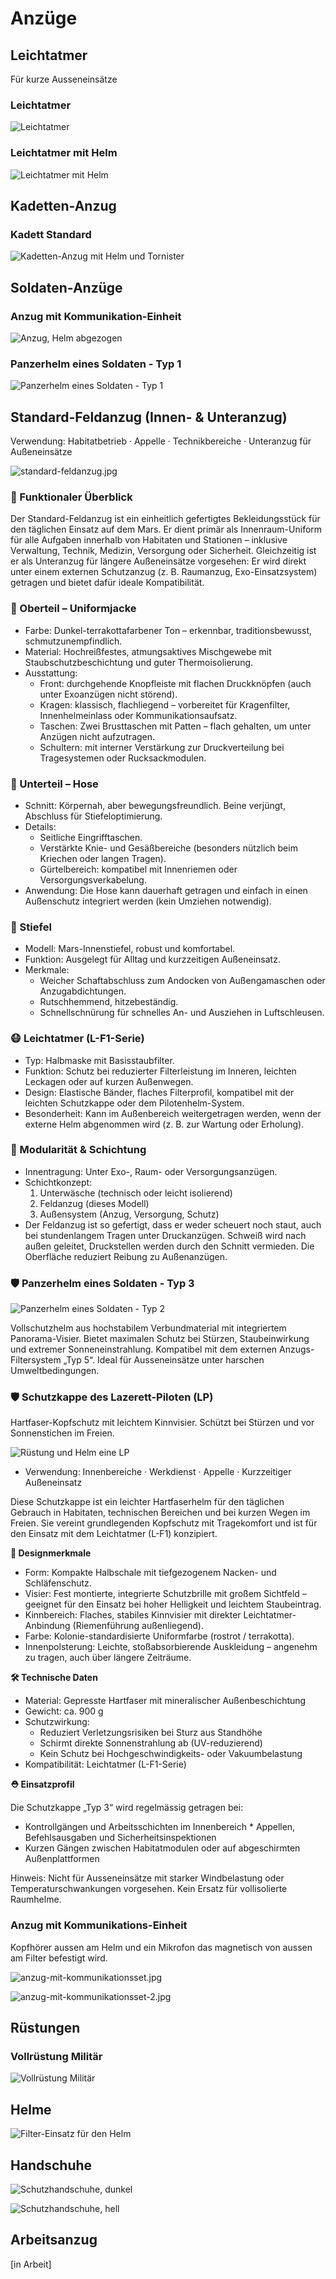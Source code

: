 # Anzüge

## Leichtatmer

Für kurze Ausseneinsätze

### Leichtatmer

![Leichtatmer](../_images/technologie/anzuege/leichtatmer.jpg)

### Leichtatmer mit Helm

![Leichtatmer mit Helm](../_images/technologie/anzuege/leichtatmer-mit-helm.jpg)

## Kadetten-Anzug

### Kadett Standard

![Kadetten-Anzug mit Helm und Tornister](../_images/technologie/anzuege/anzug-helm-abgezogen-filter.jpg)

## Soldaten-Anzüge

### Anzug mit Kommunikation-Einheit

![Anzug, Helm abgezogen](../_images/technologie/anzuege/anzug-helm-abgezogen-filter.jpg)

### Panzerhelm eines Soldaten - Typ 1

![Panzerhelm eines Soldaten - Typ 1](../_images/technologie/anzuege/soldat-panzerhelm.jpg)

## Standard-Feldanzug (Innen- & Unteranzug)

Verwendung: Habitatbetrieb · Appelle · Technikbereiche · Unteranzug für Außeneinsätze

![standard-feldanzug.jpg](../_images/technologie/anzuege/standard-feldanzug.jpg)

### 🧰 Funktionaler Überblick

Der Standard-Feldanzug ist ein einheitlich gefertigtes Bekleidungsstück für den täglichen Einsatz auf dem Mars. Er dient primär als Innenraum-Uniform für alle Aufgaben innerhalb von Habitaten und Stationen – inklusive Verwaltung, Technik, Medizin, Versorgung oder Sicherheit. Gleichzeitig ist er als Unteranzug für längere Außeneinsätze vorgesehen: Er wird direkt unter einem externen Schutzanzug (z. B. Raumanzug, Exo-Einsatzsystem) getragen und bietet dafür ideale Kompatibilität.

### 🧥 Oberteil – Uniformjacke

* Farbe: Dunkel-terrakottafarbener Ton – erkennbar, traditionsbewusst, schmutzunempfindlich.
* Material: Hochreißfestes, atmungsaktives Mischgewebe mit Staubschutzbeschichtung und guter Thermoisolierung.
* Ausstattung:
    * Front: durchgehende Knopfleiste mit flachen Druckknöpfen (auch unter Exoanzügen nicht störend).
    * Kragen: klassisch, flachliegend – vorbereitet für Kragenfilter, Innenhelmeinlass oder Kommunikationsaufsatz.
    * Taschen: Zwei Brusttaschen mit Patten – flach gehalten, um unter Anzügen nicht aufzutragen.
    * Schultern: mit interner Verstärkung zur Druckverteilung bei Tragesystemen oder Rucksackmodulen.

### 👖 Unterteil – Hose

* Schnitt: Körpernah, aber bewegungsfreundlich. Beine verjüngt, Abschluss für Stiefeloptimierung.
* Details:
    * Seitliche Eingrifftaschen.
    * Verstärkte Knie- und Gesäßbereiche (besonders nützlich beim Kriechen oder langen Tragen).
    * Gürtelbereich: kompatibel mit Innenriemen oder Versorgungsverkabelung.
* Anwendung: Die Hose kann dauerhaft getragen und einfach in einen Außenschutz integriert werden (kein Umziehen notwendig).

### 🥾 Stiefel

* Modell: Mars-Innenstiefel, robust und komfortabel.
* Funktion: Ausgelegt für Alltag und kurzzeitigen Außeneinsatz.
* Merkmale:
    * Weicher Schaftabschluss zum Andocken von Außengamaschen oder Anzugabdichtungen.
    * Rutschhemmend, hitzebeständig.
    * Schnellschnürung für schnelles An- und Ausziehen in Luftschleusen.

### 😷 Leichtatmer (L-F1-Serie)

* Typ: Halbmaske mit Basisstaubfilter.
* Funktion: Schutz bei reduzierter Filterleistung im Inneren, leichten Leckagen oder auf kurzen Außenwegen.
* Design: Elastische Bänder, flaches Filterprofil, kompatibel mit der leichten Schutzkappe oder dem Pilotenhelm-System.
* Besonderheit: Kann im Außenbereich weitergetragen werden, wenn der externe Helm abgenommen wird (z. B. zur Wartung oder Erholung).

### 🔧 Modularität & Schichtung

* Innentragung: Unter Exo-, Raum- oder Versorgungsanzügen.
* Schichtkonzept:
    1. Unterwäsche (technisch oder leicht isolierend)
    2. Feldanzug (dieses Modell)
    3. Außensystem (Anzug, Versorgung, Schutz)
* Der Feldanzug ist so gefertigt, dass er weder scheuert noch staut, auch bei stundenlangem Tragen unter Druckanzügen. Schweiß wird nach außen geleitet, Druckstellen werden durch den Schnitt vermieden. Die Oberfläche reduziert Reibung zu Außenanzügen.

### 🛡 Panzerhelm eines Soldaten - Typ 3

![Panzerhelm eines Soldaten - Typ 2](../_images/technologie/anzuege/soldat-panzerhelm-typ-3.jpg)

Vollschutzhelm aus hochstabilem Verbundmaterial mit integriertem Panorama-Visier. Bietet maximalen Schutz bei Stürzen, Staubeinwirkung und extremer Sonneneinstrahlung. Kompatibel mit dem externen Anzugs-Filtersystem „Typ 5“. Ideal für Ausseneinsätze unter harschen Umweltbedingungen.

### 🛡 Schutzkappe des Lazerett-Piloten (LP)

Hartfaser-Kopfschutz mit leichtem Kinnvisier. Schützt bei Stürzen und vor Sonnenstichen im Freien.

![Rüstung und Helm eine LP](../_images/technologie/anzuege/lp-anzug.jpg)

* Verwendung: Innenbereiche · Werkdienst · Appelle · Kurzzeitiger Außeneinsatz

Diese Schutzkappe ist ein leichter Hartfaserhelm für den täglichen Gebrauch in Habitaten, technischen Bereichen und bei kurzen Wegen im Freien. Sie vereint grundlegenden Kopfschutz mit Tragekomfort und ist für den Einsatz mit dem Leichtatmer (L-F1) konzipiert.

**🔩 Designmerkmale**

* Form: Kompakte Halbschale mit tiefgezogenem Nacken- und Schläfenschutz.
* Visier: Fest montierte, integrierte Schutzbrille mit großem Sichtfeld – geeignet für den Einsatz bei hoher Helligkeit und leichtem Staubeintrag.
* Kinnbereich: Flaches, stabiles Kinnvisier mit direkter Leichtatmer-Anbindung (Riemenführung außenliegend).
* Farbe: Kolonie-standardisierte Uniformfarbe (rostrot / terrakotta).
* Innenpolsterung: Leichte, stoßabsorbierende Auskleidung – angenehm zu tragen, auch über längere Zeiträume.

**🛠️ Technische Daten**

* Material: Gepresste Hartfaser mit mineralischer Außenbeschichtung
* Gewicht: ca. 900 g
* Schutzwirkung:
    * Reduziert Verletzungsrisiken bei Sturz aus Standhöhe
    * Schirmt direkte Sonnenstrahlung ab (UV-reduzierend)
    * Kein Schutz bei Hochgeschwindigkeits- oder Vakuumbelastung
* Kompatibilität: Leichtatmer (L-F1-Serie)

**⛑️ Einsatzprofil**

Die Schutzkappe „Typ 3“ wird regelmässig getragen bei:

* Kontrollgängen und Arbeitsschichten im Innenbereich * Appellen, Befehlsausgaben und Sicherheitsinspektionen
* Kurzen Gängen zwischen Habitatmodulen oder auf abgeschirmten Außenplattformen

Hinweis:
Nicht für Ausseneinsätze mit starker Windbelastung oder Temperaturschwankungen vorgesehen. Kein Ersatz für vollisolierte Raumhelme.

### Anzug mit Kommunikations-Einheit

Kopfhörer aussen am Helm und ein Mikrofon das magnetisch von aussen am Filter befestigt wird.

![anzug-mit-kommunikationsset.jpg](../_images/technologie/anzuege/anzug-mit-kommunikationsset.jpg)

![anzug-mit-kommunikationsset-2.jpg](../_images/technologie/anzuege/anzug-mit-kommunikationsset-2.jpg)

## Rüstungen

### Vollrüstung Militär

![Vollrüstung Militär](../_images/technologie/anzuege/soldat-ruestung.jpg)

## Helme

![Filter-Einsatz für den Helm](../_images/technologie/anzuege/filter-einsatz.jpg)

## Handschuhe

![Schutzhandschuhe, dunkel](../_images/technologie/anzuege/handschuhe-dunkel.jpg)

![Schutzhandschuhe, hell](../_images/technologie/anzuege/handschuhe-hell.jpg)

## Arbeitsanzug

[in Arbeit]
